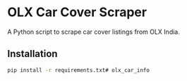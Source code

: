 # OLX Car Cover Scraper

A Python script to scrape car cover listings from OLX India.

## Installation

```bash
pip install -r requirements.txt#   o l x _ c a r _ i n f o  
 